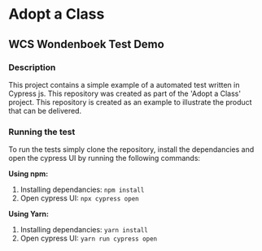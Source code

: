 # Adopt a Class
## WCS Wondenboek Test Demo

### Description

This project contains a simple example of a automated test written in Cypress js. This repository was created as part of the 'Adopt a Class' project. This repository is created as an example to illustrate the product that can be delivered.

### Running the test

To run the tests simply clone the repository, install the dependancies and open the cypress UI by running the following commands:

**Using npm:**

1. Installing dependancies: `npm install`
2. Open cypress UI: `npx cypress open` 


**Using Yarn:**

1. Installing dependancies: `yarn install`
2. Open cypress UI: `yarn run cypress open` 